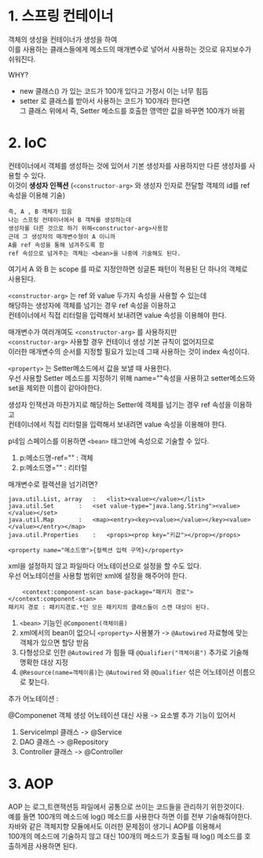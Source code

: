 # 1. 스프링 컨테이너      
 
객체의 생성을 컨테이너가 생성을 하여       
이를 사용하는 클래스들에게 메소드의 매개변수로 넣어서 사용하는 것으로 유지보수가 쉬워진다.       
     
WHY?    
* new 클래스() 가 있는 코드가 100개 있다고 가정시 이는 너무 힘듬      
* setter 로 클래스를 받아서 사용하는 코드가 100개라 한다면        
그 클래스 위에서 즉, Setter 메소드를 호출한 영역만 값을 바꾸면 100개가 바뀜      
          
# 2. IoC	  
컨테이너에서 객체를 생성하는 것에 있어서 기본 생성자를 사용하지만 다른 생성자를 사용할 수 있다.   
이것이 **생성자 인젝션** (```<constructor-arg>``` 와 생성자 인자로 전달할 객체의 id를 ref속성을 이용해 기술)     
```     
즉, A , B 객체가 있음    
나는 스프링 컨테이너에서 B 객체를 생성하는데       
생성자를 다른 것으로 하기 위해<constructor-arg>사용함     
근데 그 생성자의 매개변수형이 A 이니까       
A를 ref 속성을 통해 넘겨주도록 함    
ref 속성으로 넘겨주는 객체는 <bean>을 나중에 기술해도 된다.     
```  
여기서 A 와 B 는 scope 를 따로 지정안하면 싱글톤 패턴이 적용된 단 하나의 객체로 사용된다.           
    
```<constructor-arg>``` 는 ref 와 value 두가지 속성을 사용할 수 있는데    
해당하는 생성자에 객체를 넘기는 경우 ref 속성을 이용하고     
컨테이너에서 직접 리터럴을 입력해서 보내려면 value 속성을 이용해야 한다.      
   
매개변수가 여러개여도 ```<constructor-arg>``` 를 사용하지만     
```<constructor-arg>``` 사용할 경우 컨테이너 생성 기본 규칙이 없어지므로      
이러한 매개변수의 순서를 지정할 필요가 있는데 그때 사용하는 것이 index 속성이다.       
    
```<property>``` 는 Setter메소드에서 값을 보낼 때 사용한다.      
우선 사용할 Setter 메소드를 지정하기 위해 name=""속성을 사용하고 setter메소드와 set을 제외한 이름이 같아야한다.    
     
생성자 인잭션과 마찬가지로 해당하는 Setter에 객체를 넘기는 경우 ref 속성을 이용하고     
컨테이너에서 직접 리터럴을 입력해서 보내려면 value 속성을 이용해야 한다.     

p네임 스페이스를 이용하면 ```<bean>``` 태그안에 속성으로 기술할 수 있다.  
1. p:메소드명-ref="" : 객체   
2. p:메소드명="" : 리터럴    
  
매개변수로 컬렉션을 넘기려면?      
```
java.util.List, array   :	<list><value></value></list>
java.util.Set		:	<set value-type="java.lang.String"><value></value></set>
java.util.Map		:	<map><entry><key><value></value></key><value></value></entry></map>
java.util.Properties	:	<props><prop key="키값"></prop></props>
```
```
<property name="메소드명">{컬렉션 입력 구역}</property>
```

xml을 설정하지 않고 파일마다 어노테이션으로 설정을 할 수도 있다.  
우선 어노테이션을 사용할 범위만 xml에 설정을 해주어야 한다.  
```
	<context:component-scan base-package="패키지 경로"></context:component-scan>
패키지 경로 : 패키지경로.*인 모든 패키지의 클래스들이 스캔 대상이 된다.  
```
1. ```<bean>``` 기능인 ```@Component(객체이름)```
2. xml에서의 bean이 없으니 ```<property>``` 사용불가 -> ```@Autowired``` 자료형에 맞는 객체가 있으면 할당 받음
3. 다형성으로 인한 ```@Autowired``` 가 힘들 때 ```@Qualifier("객체이름")``` 추가로 기술해 명확한 대상 지정
4. ```@Resource(name=객체이름)```는 ```@Autowired``` 와 ```@Qualifier``` 섞은 어노테이션 이름으로 찾는다.

추가 어노테이션 :  
 
@Componenet 객체 생성 어노테이션 대신 사용 -> 요소별 추가 기능이 있어서
  
1. ServiceImpl 클래스 -> @Service
2. DAO 클래스 -> @Repository
3. Controller 클래스 -> @Controller

# 3. AOP
AOP 는 로그,트랜잭션등 파일에서 공통으로 쓰이는 코드들을 관리하기 위한것이다.  
예를 들면 100개의 메소드에 log() 메소드를 사용한다 하면 이를 전부 기술해줘야한다.  
자바와 같은 객체지향 모듈에서도 이러한 문제점이 생기니 AOP를 이용해서   
100개의 메소드에 기술하지 않고 대신 100개의 메소드가 호출될 때 log() 메소드를 호출하게끔 사용하면 된다.  

